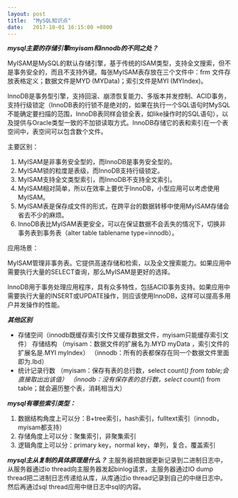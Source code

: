 ```yaml
---
layout: post
title:  "MySQL知识点"
date:   2017-10-01 16:15:00 +0800
---
```

***mysql主要的存储引擎myisam和innodb的不同之处？***

MyISAM是MySQL的默认存储引擎，基于传统的ISAM类型，支持全文搜索，但不是事务安全的，而且不支持外键。每张MyISAM表存放在三个文件中：frm 文件存放表格定义；数据文件是MYD (MYData)；索引文件是MYI (MYIndex)。

InnoDB是事务型引擎，支持回滚、崩溃恢复能力、多版本并发控制、ACID事务，支持行级锁定（InnoDB表的行锁不是绝对的，如果在执行一个SQL语句时MySQL不能确定要扫描的范围，InnoDB表同样会锁全表，如like操作时的SQL语句），以及提供与Oracle类型一致的不加锁读取方式。InnoDB存储它的表和索引在一个表空间中，表空间可以包含数个文件。

主要区别：

 1. MyISAM是非事务安全型的，而InnoDB是事务安全型的。
 2. MyISAM锁的粒度是表级，而InnoDB支持行级锁定。
 3. MyISAM支持全文类型索引，而InnoDB不支持全文索引。
 4. MyISAM相对简单，所以在效率上要优于InnoDB，小型应用可以考虑使用MyISAM。
 5. MyISAM表是保存成文件的形式，在跨平台的数据转移中使用MyISAM存储会省去不少的麻烦。
 6. InnoDB表比MyISAM表更安全，可以在保证数据不会丢失的情况下，切换非事务表到事务表（alter table tablename type=innodb）。

应用场景：

MyISAM管理非事务表。它提供高速存储和检索，以及全文搜索能力。如果应用中需要执行大量的SELECT查询，那么MyISAM是更好的选择。

InnoDB用于事务处理应用程序，具有众多特性，包括ACID事务支持。如果应用中需要执行大量的INSERT或UPDATE操作，则应该使用InnoDB，这样可以提高多用户并发操作的性能。

***其他区别***

 - 存储空间（innodb既缓存索引文件又缓存数据文件，myisam只能缓存索引文件）
存储结构
（myisam：数据文件的扩展名为.MYD myData ，索引文件的扩展名是.MYI myIndex）
（innodb：所有的表都保存在同一个数据文件里面 即为.Ibd）
 - 统计记录行数
  （myisam：保存有表的总行数，select count(*) from table;会直接取出出该值）
  （innodb：没有保存表的总行数，select count(*) from table；就会遍历整个表，消耗相当大）

***mysql有哪些索引类型：***

 1. 数据结构角度上可以分：B+tree索引，hash索引，fulltext索引（innodb，myisam都支持）
 2. 存储角度上可以分：聚集索引，非聚集索引
 3. 逻辑角度上可以分：primary key，normal key，单列，复合，覆盖索引

***mysql主从复制的具体原理是什么？***
主服务器把数据更新记录到二进制日志中，从服务器通过io thread向主服务器发起binlog请求，主服务器通过IO dump thread把二进制日志传递给从库，从库通过io thread记录到自己的中继日志中。然后再通过sql thread应用中继日志中sql的内容。
